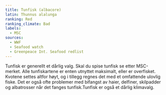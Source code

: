 ```yaml
---
title: Tunfisk (albacore)
latin: Thunnus alalunga
ranking: Red
ranking_climate: Bad
labels:
  - MSC
sources:
  - WWF
  - Seafood watch
  - Greenpeace Int. Seafood redlist
---
```

Tunfisk er generellt et dårlig valg. Skal du spise tunfisk se etter MSC-merket. Alle tunfiskartene er enten utnyttet maksimalt, eller er overfisket. Kvotene settes altfor høyt, og i tillegg regnes det med et omfattende ulovlig fiske. Det er også ofte problemer med bifangst av haier, delfiner, skilpadder og albatrosser når det fanges tunfisk.Tunfisk er også et dårlig klimavalg.
